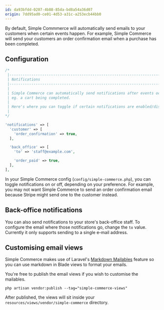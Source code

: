 ```yaml
---
id: da93bfdd-0207-4b88-85da-bd8a54a36d07
origin: 7dd95ad0-ce01-4d53-a31c-a253ecb44bb0
---
```

By default, Simple Commmerce will automatically send emails to your customers when certain events happen. For example, Simple Commerce will send your customers an order confirmation email when a purchase has been completed.

## Configuration

```php
/*
 |--------------------------------------------------------------------------
 | Notifications
 |--------------------------------------------------------------------------
 |
 | Simple Commerce can automatically send notifications after events occur in your store.
 | eg. a cart being completed.
 |
 | Here's where you can toggle if certain notifications are enabled/disabled.
 |
*/

'notifications' => [
  'customer' => [
    'order_confirmation' => true,
  ],

  'back_office' => [
    'to' => 'staff@example.com',

    'order_paid' => true,
  ],
],
```

In your Simple Commerce config (`config/simple-commerce.php`), you can toggle notifications on or off, depending on your preference. For example, you may not want Simple Commerce to send an order confirmation email because Stripe might send one to the customer instead.

## Back-office notifications

You can also send notifications to your store's back-office staff. To configure the email where those notifications go, change the `to` value. Currently it only supports sending to a single e-mail address.

## Customising email views

Simple Commerce makes use of Laravel's [Markdown Mailables](https://laravel.com/docs/8.x/mail#markdown-mailables) feature so you can use markdown in Blade views to format your emails.

You're free to publish the email views if you wish to customise the mailables.

```
php artisan vendor:publish --tag="simple-commerce-views"
```

After published, the views will sit inside your `resources/views/vendor/simple-commerce` directory.
